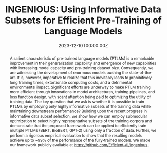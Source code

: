 ---
title: "INGENIOUS: Using Informative Data Subsets for Efficient Pre-Training of Language Models"
authors:
- H S V N S Kowndinya Renduchintala
- Krishnateja Killamsetty
- Sumit Bhatia
- Milan Aggarwal
- Ganesh Ramakrishnan
- Rishabh Iyer
- Balaji Krishnamurthy

date: "2023-12-10T00:00:00Z"
doi: "10.18653/v1/2023.findings-emnlp.445"

publishDate: "2023-12-10T00:00:00Z"

publication_types: ["conference"]

publication: "Findings of the Association for Computational Linguistics: EMNLP"
publication_short: "EMNLP 2023 (Findings)"

abstract: "A salient characteristic of pre-trained language models (PTLMs) is a remarkable improvement in their generalization capability and emergence of new capabilities with increasing model capacity and pre-training dataset size. Consequently, we are witnessing the development of enormous models pushing the state-of-the-art. It is, however, imperative to realize that this inevitably leads to prohibitively long training times, extortionate computing costs, and a detrimental environmental impact. Significant efforts are underway to make PTLM training more efficient through innovations in model architectures, training pipelines, and loss function design, with scant attention being paid to optimizing the utility of training data. The key question that we ask is whether it is possible to train PTLMs by employing only highly informative subsets of the training data while maintaining downstream performance? Building upon the recent progress in informative data subset selection, we show how we can employ submodular optimization to select highly representative subsets of the training corpora and demonstrate that the proposed framework can be applied to efficiently train multiple PTLMs (BERT, BioBERT, GPT-2) using only a fraction of data. Further, we perform a rigorous empirical evaluation to show that the resulting models achieve up to ~99% of the performance of the fully-trained models. We made our framework publicly available at https://github.com/Efficient-AI/ingenious."
summary: ""

tags:
- Natural Language Processing
- Language Models
- Data Efficiency
- Submodularity

featured: false


links:
url_pdf: "https://aclanthology.org/2023.findings-emnlp.445.pdf"
url_code: ""
url_dataset: ""
url_poster: "https://kowndinya-renduchintala.github.io/assets/pdf/2023.findings-emnlp.445.poster.pdf"
url_project: ""
url_slides: ""
url_source: ""
url_video: "https://youtu.be/Srg96xxDp9M"

projects: []
slides: ""
---